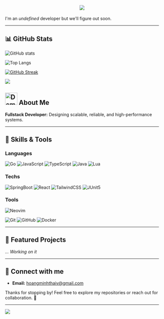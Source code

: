 <h1 align="center">
    <img src="https://readme-typing-svg.herokuapp.com/?font=Righteous&size=35&center=true&vCenter=true&width=500&height=70&duration=4000&lines=Hi+There!+👋;+I'm+Thai!;" />
</h1>

I'm an _undefined_ developer but we'll figure out soon.

---
## 📊 GitHub Stats

![GitHub stats](https://github-readme-stats.vercel.app/api?username=Car1Grimes&show_icons=true&theme=github_dark)

![Top Langs](https://github-readme-stats.vercel.app/api/top-langs/?username=Car1Grimes&show_icons=true&locale=en&theme=github_dark&layout=compact&hide=html,css,scss)

[![GitHub Streak](https://github-readme-streak-stats-eight.vercel.app?user=Car1Grimes&theme=tokyonight&hide_border=false)](https://git.io/streak-stats)

![](https://github-profile-trophy.vercel.app/?username=Car1Grimes&theme=tokyonight&no-frame=false&column=3&margin-w=15&margin-h=15)
## <img src="https://github.com/user-attachments/assets/85052f2b-32e4-4a1d-9d8a-3811abb39f2f" alt="Demo screenshot" width="40" /> About Me 
**Fullstack Developer:** Designing scalable, reliable, and high-performance systems.  

---

## 🔧 Skills & Tools

### **Languages**
![Go](https://img.shields.io/badge/Go-00ADD8?style=for-the-badge&logo=go&logoColor=white)
![JavaScript](https://img.shields.io/badge/JavaScript-F7DF1E?style=for-the-badge&logo=javascript&logoColor=black)
![TypeScript](https://img.shields.io/badge/TypeScript-3178C6?style=for-the-badge&logo=typescript&logoColor=white)
![Java](https://img.shields.io/badge/Java-JAV101?style=for-the-badge&logo=java&logoColor=white)
![Lua](https://img.shields.io/badge/Lua-2C2D72?style=for-the-badge&logo=lua&logoColor=white)

### Techs
![SpringBoot](https://img.shields.io/badge/Springboot-SB2309?style=for-the-badge&logo=springboot&logoColor=white)
![React](https://img.shields.io/badge/React-61DAFB?style=for-the-badge&logo=react&logoColor=black)
![TailwindCSS](https://img.shields.io/badge/TailwindCSS-06B6D4?style=for-the-badge&logo=tailwindcss&logoColor=white)
![JUnit5](https://img.shields.io/badge/JUnit5-25A162?style=for-the-badge)


### **Tools**
![Neovim](https://img.shields.io/badge/Neovim-57A143?style=for-the-badge&logo=neovim&logoColor=white)

![Git](https://img.shields.io/badge/Git-F05032?style=for-the-badge&logo=git&logoColor=white)
![GitHub](https://img.shields.io/badge/GitHub-181717?style=for-the-badge&logo=github&logoColor=white)
![Docker](https://img.shields.io/badge/Docker-2496ED?style=for-the-badge&logo=docker&logoColor=white)

---

## 📂 Featured Projects
_... Working on it_

---

## 🌟 Connect with me

- **Email:** [hoangminhthaiv@gmail.com](mailto:hoangminhthaiv@gmail.com)   


Thanks for stopping by! Feel free to explore my repositories or reach out for collaboration. 🚀

---
![](https://count.getloli.com/@anhyeager?name=anhyeager&theme=random&padding=7&offset=0&align=top&scale=1&pixelated=1&darkmode=auto)
